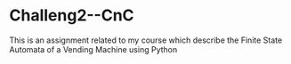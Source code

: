 # Challeng2--CnC
This is an assignment related to my course which describe the Finite State Automata of a Vending Machine using Python
